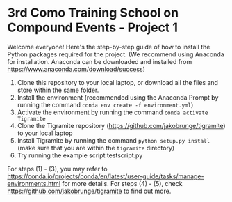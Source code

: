 # 3rd Como Training School on Compound Events - Project 1
Welcome everyone! Here's the step-by-step guide of how to install the Python packages required for the project. 
(We recommend using Anaconda for installation. Anaconda can be downloaded and installed from https://www.anaconda.com/download/success)

1. Clone this repository to your local laptop, or download all the files and store within the same folder.
2. Install the environment (recommended using the Anaconda Prompt by running the command `conda env create -f environment.yml`)
3. Activate the environment by running the command `conda activate Tigramite`
4. Clone the Tigramite repository (https://github.com/jakobrunge/tigramite) to your local laptop
5. Install Tigramite by running the command `python setup.py install` (make sure that you are within the `tigramite` directory)
6. Try running the example script testscript.py 

For steps (1) - (3), you may refer to https://conda.io/projects/conda/en/latest/user-guide/tasks/manage-environments.html for more details.
For steps (4) - (5), check https://github.com/jakobrunge/tigramite to find out more.
